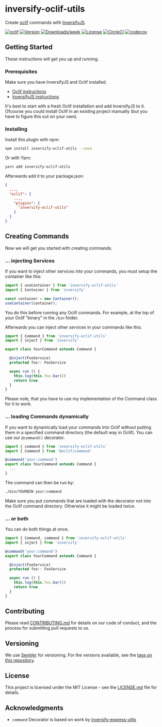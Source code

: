 inversify-oclif-utils
======================

Create [oclif](https://oclif.io/) commands with [InversifyJS](http://inversify.io/).

[![oclif](https://img.shields.io/badge/cli-oclif-brightgreen.svg)](https://oclif.io)
[![Version](https://img.shields.io/npm/v/inversify-oclif-utils.svg)](https://npmjs.org/package/inversify-oclif-utils)
[![Downloads/week](https://img.shields.io/npm/dw/inversify-oclif-utils.svg)](https://npmjs.org/package/inversify-oclif-utils)
[![License](https://img.shields.io/npm/l/inversify-oclif-utils.svg)](https://github.com/marvinrabe/inversify-oclif-utils/blob/master/package.json)
[![CircleCI](https://circleci.com/gh/marvinrabe/inversify-oclif-utils/tree/master.svg?style=shield)](https://circleci.com/gh/marvinrabe/inversify-oclif-utils/tree/master)
[![codecov](https://codecov.io/gh/marvinrabe/inversify-oclif-utils/branch/master/graph/badge.svg)](https://codecov.io/gh/marvinrabe/inversify-oclif-utils)

## Getting Started

These instructions will get you up and running.

### Prerequisites

Make sure you have InversifyJS and Oclif installed.

 * [Oclif instructions](https://oclif.io/docs/introduction)
 * [InversifyJS instructions](https://github.com/inversify/InversifyJS/blob/master/wiki/installation.md)

It's best to start with a fresh Oclif installation and add InversifyJS to it. Ofcourse you could install Oclif in an existing project manually (but you have to figure this out on your own).

### Installing

Install this plugin with npm:

```bash
npm install inversify-oclif-utils --save
```

Or with Yarn:

```bash
yarn add inversify-oclif-utils
```

Afterwards add it to your package.json:

```json
{
  ...,
  "oclif": {
    ...,
    "plugins": {
      "inversify-oclif-utils"
    }
  }
}
```

## Creating Commands

Now we will get you started with creating commands.

### ... injecting Services

If you want to inject other services into your commands, you must setup the container like this:

```typescript
import { useContainer } from 'inversify-oclif-utils'
import { Container } from 'inversify'

const container = new Container();
useContainer(container);
```

You do this before running any Oclif commands. For example, at the top of your Oclif "binary" in the `/bin` folder.

Afterwards you can inject other services in your commands like this:

```typescript
import { Command } from 'inversify-oclif-utils'
import { inject } from 'inversify'

export class YourCommand extends Command {

  @inject(FooService)
  protected foo!: FooService

  async run () {
    this.log(this.foo.bar())
    return true
  }
}
```

Please note, that you have to use my implementation of the Command class for it to work.

### ... loading Commands dynamically

If you want to dynamically load your commands into Oclif without putting them in a specified command directory (the default way in Oclif). You can use our `@command()` decorator.

```typescript
import { command } from 'inversify-oclif-utils'
import { Command } from '@oclif/command'

@command('your:command')
export class YourCommand extends Command {
  ...
}
```

The command can then be run by:

```bash
./bin/YOURBIN your:command
```

Make sure you put commands that are loaded with the decorator not into the Oclif command directory. Otherwise it might be loaded twice.

### ... or both

You can do both things at once.

```typescript
import { Command, command } from 'inversify-oclif-utils'
import { inject } from 'inversify'

@command('your:command')
export class YourCommand extends Command {

  @inject(FooService)
  protected foo!: FooService

  async run () {
    this.log(this.foo.bar())
    return true
  }
}
```

## Contributing

Please read [CONTRIBUTING.md](CONTRIBUTING.md) for details on our code of conduct, and the process for submitting pull requests to us.

## Versioning

We use [SemVer](http://semver.org/) for versioning. For the versions available, see the [tags on this repository](https://github.com/marvinrabe/inversify-oclif-utils/tags). 

## License

This project is licensed under the MIT License - see the [LICENSE.md](LICENSE.md) file for details.

## Acknowledgments

* `command` Decorator is based on work by [inversify-express-utils](https://github.com/inversify/inversify-express-utils)
